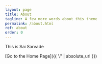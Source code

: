 ```yaml
---
layout: page
title: About
tagline: A few more words about this theme
permalink: /about.html
ref: about
order: 0
---
```


This is Sai Sarvade


[Go to the Home Page]({{ '/' | absolute_url }})

